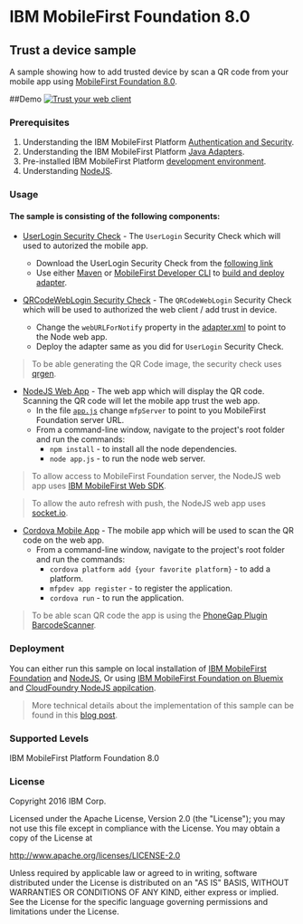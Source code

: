 IBM MobileFirst Foundation 8.0
===
## Trust a device sample 
A sample showing how to add trusted device by scan a QR code from your mobile app using [MobileFirst Foundation 8.0](http://mobilefirstplatform.ibmcloud.com).

##Demo
[![Trust your web client](https://img.youtube.com/vi/95bXRedN_8I/0.jpg)](https://www.youtube.com/watch?v=95bXRedN_8I)

### Prerequisites
1. Understanding the IBM MobileFirst Platform [Authentication and Security](https://mobilefirstplatform.ibmcloud.com/tutorials/en/foundation/8.0/authentication-and-security/).
2. Understanding the IBM MobileFirst Platform [Java Adapters](https://mobilefirstplatform.ibmcloud.com/tutorials/en/foundation/8.0/adapters/java-adapters/).
3. Pre-installed IBM MobileFirst Platform [development environment](https://mobilefirstplatform.ibmcloud.com/tutorials/en/foundation/8.0/setting-up-your-development-environment/).
4. Understanding [NodeJS](https://nodejs.org/en/).

### Usage

#### The sample is consisting of the following components:

* [UserLogin Security Check](https://mobilefirstplatform.ibmcloud.com/tutorials/en/foundation/8.0/authentication-and-security/user-authentication/security-check/) - The `UserLogin` Security Check which will used to autorized the mobile app.
    - Download the UserLogin Security Check from the [following link](https://hub.jazz.net/git/imflocalsdk/console-samples/contents/master/UserLogin.zip)
    - Use either [Maven](https://maven.apache.org/) or [MobileFirst Developer CLI](https://mobilefirstplatform.ibmcloud.com/tutorials/en/foundation/6.3/advanced-client-side-development/using-cli-create-build-manage-project-artifacts/) to [build and deploy adapter](https://mobilefirstplatform.ibmcloud.com/tutorials/en/foundation/8.0/adapters/creating-adapters/).

* [QRCodeWebLogin Security Check](/qrcode-web-login-security-check) - The `QRCodeWebLogin` Security Check which will be used to authorized the web client / add trust in device.
    - Change the `webURLForNotify` property in the [adapter.xml](/qrcode-web-login-security-check/src/main/adapter-resources/adapter.xml) to point to the Node web app.
    - Deploy the adapter same as you did for `UserLogin` Security Check.
    
> To be able generating the QR Code image, the security check uses [qrgen](https://github.com/kenglxn/QRGen).

* [NodeJS Web App](./node-web-app) - The web app which will display the QR code. Scanning the QR code will let the mobile app trust the web app.
    -  In the file [`app.js`](./node-web-app/app.js) change `mfpServer` to point to you MobileFirst Foundation server URL.
    -  From a command-line window, navigate to the project's root folder and run the commands:
        - `npm install` - to install all the node dependencies.
        - `node app.js` - to run the node web server.

> To allow access to MobileFirst Foundation server, the NodeJS web app uses [IBM MobileFirst Web SDK](https://mobilefirstplatform.ibmcloud.com/tutorials/en/foundation/8.0/adding-the-mfpf-sdk/web/). 

> To allow the auto refresh with push, the NodeJS web app uses [socket.io](http://socket.io/).

* [Cordova Mobile App](cordova-app) - The mobile app which will be used to scan the QR code on the web app.
    - From a command-line window, navigate to the project's root folder and run the commands:
        - `cordova platform add {your favorite platform}` - to add a platform. 
        - `mfpdev app register` - to register the application.
        - `cordova run` - to run the application.

> To be able scan QR code the app is using the [PhoneGap Plugin BarcodeScanner](https://github.com/phonegap/phonegap-plugin-barcodescanner.git).

### Deployment
You can either run this sample on local installation of [IBM MobileFirst Foundation](https://mobilefirstplatform.ibmcloud.com/downloads/) and [NodeJS](https://nodejs.org/en/download/), 
Or using [IBM MobileFirst Foundation on Bluemix](https://mobilefirstplatform.ibmcloud.com/tutorials/en/foundation/8.0/ibm-containers/using-mobile-foundation/) and [CloudFoundry NodeJS appilcation](https://www.ibm.com/developerworks/cloud/library/cl-bluemix-fundamentals-create-and-deploy-a-node-app-to-the-cloud/).

> More technical details about the implementation of this sample can be found in this [blog post](https://mobilefirstplatform.ibmcloud.com/blog/2016/07/31/add-trusted-device/).
    
### Supported Levels
IBM MobileFirst Platform Foundation 8.0

### License
Copyright 2016 IBM Corp.

Licensed under the Apache License, Version 2.0 (the "License");
you may not use this file except in compliance with the License.
You may obtain a copy of the License at

http://www.apache.org/licenses/LICENSE-2.0

Unless required by applicable law or agreed to in writing, software
distributed under the License is distributed on an "AS IS" BASIS,
WITHOUT WARRANTIES OR CONDITIONS OF ANY KIND, either express or implied.
See the License for the specific language governing permissions and
limitations under the License.
